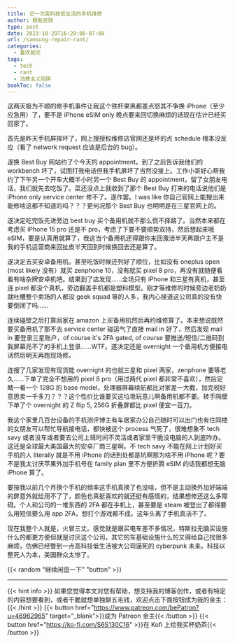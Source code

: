 ```yaml
---
title: 记一次高科技低生活的手机维修
author: 椒盐豆豉
type: post
date: 2023-10-29T16:29:00-07:00
url: /samsung-repair-rant/
categories:
  - 喜欢就买
tags:
  - tech
  - rant
  - 消费主义陷阱
bookToc: false
---
```


这两天极为不顺的修手机事件让我这个铁杆果黑都差点怒其不争换 iPhone（至少应急用）了，要不是 iPhone eSIM only 晚点要来回切换麻烦的话现在估计已经买回家了。

<!--more-->

首先是昨天手机屏摔坏了，网上搜授权维修店官网还是坏的点 schedule 根本没反应（看了 network request 应该是后台的 bug）。

遂换 Best Buy 网站约了个今天的 appointment。到了之后告诉我他们的 workbench 坏了，试图打我电话但我手机屏坏了当然没接上。工作小哥好心帮我约了下午另一个开车大概半小时另一个 Best Buy 的 appointment，留了女朋友电话，我们就先去吃饭了。菜还没点上就收到了那个 Best Buy 打来的电话说他们是 iPhone only service center 修不了。遂作罢。I was like 你自己官网上能搜出来能修啥这都不知道的吗？？？更何况那个 Best Buy 也明明是在三星官网上的。

遂决定吃完饭先进旁边 best buy 买个备用机就不那么慌不择路了。当然本来都在考虑买 iPhone 15 pro 还是不 pro，考虑了下要不要顺势双持，然后想起来哦 eSIM，要是认真用就算了，我这当个备用机还得跟你来回激活半天再跟户主不是我的手机运营商来回扯皮半天回到时候换回去还是算了。

遂决定去买安卓备用机。甚至吃饭时候还列好了顺位，比如没有 oneplus open (most likely 没有）就买 zenphone 10，没有就买 pixel 8 pro，再没有就随便看看有啥杂牌安卓机吧。结果到了店发现……全场只有 iPhone 和三星有真机，甚至连 pixel 都没个真机，旁边翻盖手机都是塑料模型。刚才等维修的时候旁边老奶奶就吐槽整个卖场的人都没 geek squad 等的人多，我内心接道这公司真的没有快要倒闭了吗……

连续碰壁之后打算回家在 amazon 上买备用机然后再约维修算了。本来想说既然要买备用机了那不去 service center 碰运气了直接 mail in 好了，然后发现 mail in 要登录三星账户，of course it's 2FA gated, of course 要推送/短信/二维码到我屏幕亮不了的手机上登录……WTF。遂决定还是 overnight 一个备用机方便接电话然后明天再跑现场修。

连搜了几家发现有现货能 overnight 的也就三星和 pixel 两家，zenphone 要等老久……下单了完全不想用的 pixel 8 pro（用过两代 pixel 都非常不喜欢），然后定睛一看一个 128G 的 base model，处理器屏幕续航都比对家差一大截，加完税好意思卖一千多刀？？？这个性价比谁要买这垃圾玩意儿啊备用机都不要。转手隔壁下单了个 overnight 的 Z flip 5, 256G 折叠屏都比 pixel 便宜一百刀。

我这个家里几百台设备的手机测评博主有车居家办公自己随时可以出门也有住同楼的女朋友可以帮忙导航接电话，都快被这个 process 气死了，很难想象不 tech savy 或者没车或者要去公司上班时间不灵活或者家里干脆没电脑的人到底咋办。这还是全球最大美国最大的安卓厂商三星啊。不 tech savy 不能在网上计划好买手机的人 literally 就是不用 iPhone 的话到处都是坑啊那为啥不用 iPhone 呢？要不是我太讨厌苹果外加手机号在 family plan 里不方便折腾 eSIM 的话我都想无脑 iPhone 算了。

要按我以前几个月换个手机的频率这手机真换了也没啥，但不是主动换外加好端端的屏意外就给用不了了，颜色也真挺喜欢的就还挺有感情的，结果想修还这么多障碍。个人和公司的一堆东西的 2FA 都在手机上，甚至要是 steam 被登出了都得要么用短信要么用 app 2FA，想打个游戏都不成。这年头离了手机真活不了。

现在我整个人就是，火冒三丈。感觉就是跟买电车差不多情况，特斯拉无脑买设施什么的都更方便但就是讨厌这个公司，其它的车基础设施什么的又得给自己找很多麻烦，仿佛已经瞥到一点高科技低生活被大公司逼死的 cyberpunk 未来。科技以整死人为本，美国群众太惨了。

{{< random "继续闲逛一下" "button" >}}

---
{{< hint info >}}
如果您觉得本文对您有帮助，想支持我的博客创作，或者有特定的内容想要看到，或者干脆就想单独聊五毛钱，欢迎点击下面按钮成为我的金主：
{{< /hint >}}
{{< button href="https://www.patreon.com/bePatron?u=46962965" target="_blank">}}成为 Patreon 金主{{< /button >}}
{{< button href="https://ko-fi.com/S6S130C16" >}}在 Kofi 上给我买杯奶茶{{< /button >}}

